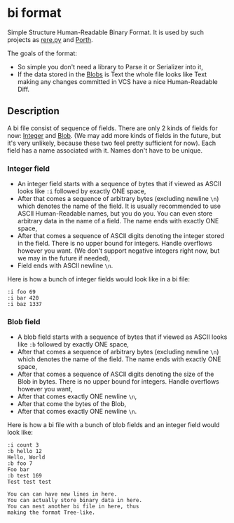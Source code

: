 # bi format

Simple Structure Human-Readable Binary Format. It is used by such projects as [rere.py](https://github.com/tsoding/rere.py) and [Porth](https://gitlab.com/tsoding/porth).

The goals of the format:
- So simple you don't need a library to Parse it or Serializer into it,
- If the data stored in the [Blobs](#blob-field) is Text the whole file looks like Text making any changes committed in VCS have a nice Human-Readable Diff.

## Description

A bi file consist of sequence of fields. There are only 2 kinds of fields for now: [Integer](#integer-field) and [Blob](#blob-field). (We may add more kinds of fields in the future, but it's very unlikely, because these two feel pretty sufficient for now). Each field has a name associated with it. Names don't have to be unique.

### Integer field

- An integer field starts with a sequence of bytes that if viewed as ASCII looks like `:i` followed by exactly ONE space,
- After that comes a sequence of arbitrary bytes (excluding newline `\n`) which denotes the name of the field. It is usually recommended to use ASCII Human-Readable names, but you do you. You can even store arbitrary data in the name of a field. The name ends with exactly ONE space,
- After that comes a sequence of ASCII digits denoting the integer stored in the field. There is no upper bound for integers. Handle overflows however you want. (We don't support negative integers right now, but we may in the future if needed),
- Field ends with ASCII newline `\n`.

Here is how a bunch of integer fields would look like in a bi file:

```
:i foo 69
:i bar 420
:i baz 1337
```

### Blob field

- A blob field starts with a sequence of bytes that if viewed as ASCII looks like `:b` followed by exactly ONE space,
- After that comes a sequence of arbitrary bytes (excluding newline `\n`) which denotes the name of the field. The name ends with exactly ONE space,
- After that comes a sequence of ASCII digits denoting the size of the Blob in bytes. There is no upper bound for integers. Handle overflows however you want,
- After that comes exactly ONE newline `\n`,
- After that come the bytes of the Blob,
- After that comes exactly ONE newline `\n`.

Here is how a bi file with a bunch of blob fields and an integer field would look like:

```
:i count 3
:b hello 12
Hello, World
:b foo 7
Foo bar
:b test 169
Test test test

You can can have new lines in here.
You can actually store binary data in here.
You can nest another bi file in here, thus
making the format Tree-like.
```
